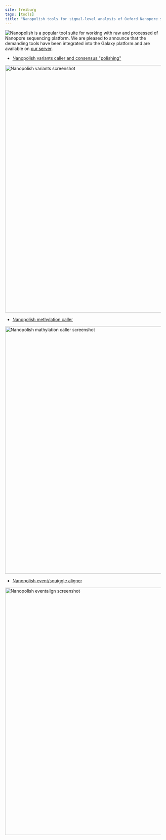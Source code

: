 ```yaml
---
site: freiburg
tags: [tools]
title: "Nanopolish tools for signal-level analysis of Oxford Nanopore sequencing data is now available in Galaxy"
---
```


![Nanopolish](https://github.com/jts/nanopolish) is a popular tool suite for working with raw and processed of Nanopore sequencing platform. We are pleased to announce that the demanding tools have been integrated into the Galaxy platform and are available on [our server](https://usegalaxy.eu).

* [Nanopolish variants caller and consensus "polishing"](https://usegalaxy.eu/root?tool_id=toolshed.g2.bx.psu.edu/repos/bgruening/nanopolish_variants/nanopolish_variants/0.1.0)
<div class="multiple-img">
    <img src="{{ "/assets/media/2018-05-30-nanopolish-variants.png" | absolute_url }}" width="800px" alt="Nanopolish variants screenshot" />
</div>

* [Nanopolish methylation caller](https://usegalaxy.eu/root?tool_id=toolshed.g2.bx.psu.edu/repos/bgruening/nanopolish_methylation/nanopolish_methylation/0.1.0)
<div class="multiple-img">
    <img src="{{ "/assets/media/2018-05-30-nanopolish-methylation.png" | absolute_url }}" width="800px" alt="Nanopolish mathylation caller screenshot" />
</div>

* [Nanopolish event/squiggle aligner](https://usegalaxy.eu/root?tool_id=toolshed.g2.bx.psu.edu/repos/bgruening/nanopolish_eventalign/nanopolish_eventalign/0.1.0)
<div class="multiple-img">
    <img src="{{ "/assets/media/2018-05-30-nanopolish-eventalign.png" | absolute_url }}" width="800px" alt="Nanopolish eventalign screenshot" />
</div>

